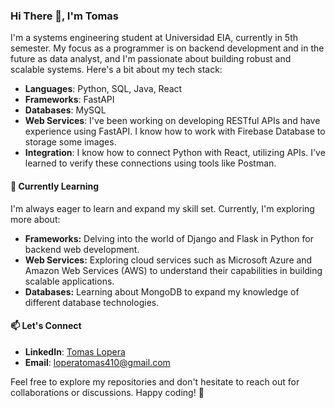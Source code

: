 ### Hi There 👋, I'm Tomas

I'm a systems engineering student at Universidad EIA, currently in 5th semester. My focus as a programmer is on backend development and in the future as data analyst, and I'm passionate about building robust and scalable systems. Here's a bit about my tech stack:

- **Languages**: Python, SQL, Java, React
- **Frameworks**: FastAPI
- **Databases**: MySQL
- **Web Services**: I've been working on developing RESTful APIs and have experience using FastAPI. I know how to work with Firebase Database to storage some images.
- **Integration**: I know how to connect Python with React, utilizing APIs. I've learned to verify these connections using tools like Postman.

#### 🌱 Currently Learning
I'm always eager to learn and expand my skill set. Currently, I'm exploring more about:

- **Frameworks:** Delving into the world of Django and Flask in Python for backend web development.
- **Web Services:** Exploring cloud services such as Microsoft Azure and Amazon Web Services (AWS) to understand their capabilities in building scalable applications.
- **Databases:** Learning about MongoDB to expand my knowledge of different database technologies.

#### 📫 Let's Connect
- **LinkedIn**: [Tomas Lopera](https://www.linkedin.com/in/tomas-lopera-413b4322a/)
- **Email**: loperatomas410@gmail.com

Feel free to explore my repositories and don't hesitate to reach out for collaborations or discussions. Happy coding! 🚀
